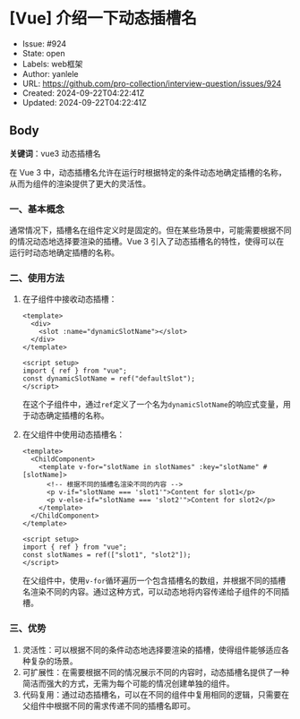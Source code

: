 # [Vue] 介绍一下动态插槽名

- Issue: #924
- State: open
- Labels: web框架
- Author: yanlele
- URL: https://github.com/pro-collection/interview-question/issues/924
- Created: 2024-09-22T04:22:41Z
- Updated: 2024-09-22T04:22:41Z

## Body

**关键词**：vue3 动态插槽名

在 Vue 3 中，动态插槽名允许在运行时根据特定的条件动态地确定插槽的名称，从而为组件的渲染提供了更大的灵活性。

### **一、基本概念**

通常情况下，插槽名在组件定义时是固定的。但在某些场景中，可能需要根据不同的情况动态地选择要渲染的插槽。Vue 3 引入了动态插槽名的特性，使得可以在运行时动态地确定插槽的名称。

### **二、使用方法**

1. 在子组件中接收动态插槽：

   ```vue
   <template>
     <div>
       <slot :name="dynamicSlotName"></slot>
     </div>
   </template>

   <script setup>
   import { ref } from "vue";
   const dynamicSlotName = ref("defaultSlot");
   </script>
   ```

   在这个子组件中，通过`ref`定义了一个名为`dynamicSlotName`的响应式变量，用于动态确定插槽的名称。

2. 在父组件中使用动态插槽名：

   ```vue
   <template>
     <ChildComponent>
       <template v-for="slotName in slotNames" :key="slotName" #[slotName]>
         <!-- 根据不同的插槽名渲染不同的内容 -->
         <p v-if="slotName === 'slot1'">Content for slot1</p>
         <p v-else-if="slotName === 'slot2'">Content for slot2</p>
       </template>
     </ChildComponent>
   </template>

   <script setup>
   import { ref } from "vue";
   const slotNames = ref(["slot1", "slot2"]);
   </script>
   ```

   在父组件中，使用`v-for`循环遍历一个包含插槽名的数组，并根据不同的插槽名渲染不同的内容。通过这种方式，可以动态地将内容传递给子组件的不同插槽。

### **三、优势**

1. 灵活性：可以根据不同的条件动态地选择要渲染的插槽，使得组件能够适应各种复杂的场景。
2. 可扩展性：在需要根据不同的情况展示不同的内容时，动态插槽名提供了一种简洁而强大的方式，无需为每个可能的情况创建单独的组件。
3. 代码复用：通过动态插槽名，可以在不同的组件中复用相同的逻辑，只需要在父组件中根据不同的需求传递不同的插槽名即可。

